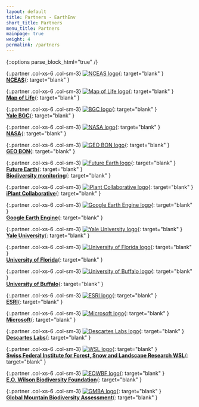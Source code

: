 ```yaml
---
layout: default
title: Partners - EarthEnv
short_title: Partners
menu_title: Partners
mainpage: true
weight: 4
permalink: /partners
---
```


{::options parse_block_html="true" /}

<div class="row extra-spacing">

{:.partner .col-xs-6 .col-sm-3}
[![NCEAS logo](/images/logos/nceas_logo-small.png)][NCEAS]{: target="blank" }    
[**NCEAS**][NCEAS]{: target="blank" }    

{:.partner .col-xs-6 .col-sm-3}
[![Map of Life logo](/images/logos/mol_logo.png)][MOL]{: target="blank" }    
[**Map of Life**](http://mol.org){: target="blank" }  

{:.partner .col-xs-6 .col-sm-3}
[![BGC logo](/images/logos/bgc_logo.jpg)][BGC]{: target="blank" }    
[**Yale BGC**](http://bgc.yale.edu){: target="blank" }  

{:.partner .col-xs-6 .col-sm-3}
[![NASA logo](/images/logos/nasa_logo.jpg)][NASA]{: target="blank" }    
[**NASA**][NASA]{: target="blank" }  

{:.partner .col-xs-6 .col-sm-3}
[![GEO BON logo](/images/logos/geobon_logo.jpg)][GBON]{: target="blank" }    
[**GEO BON**][GBON]{: target="blank" }  

{:.partner .col-xs-6 .col-sm-3}
[![Future Earth logo](/images/logos/futureearth.gif)][FE]{: target="blank" }    
[**Future Earth**][FE]{: target="blank" }  
[**Biodiversity monitoring**][FEBM]{: target="blank" }  

{:.partner .col-xs-6 .col-sm-3}
[![iPlant Collaborative logo](/images/logos/iplant-small.png)][iPlant]{: target="blank" }    
[**iPlant Collaborative**][iPlant]{: target="blank" }  

{:.partner .col-xs-6 .col-sm-3}
[![Google Earth Engine logo](/images/logos/GoogleEarthEngine_v1.png)][GEE]{: target="blank" }    
[**Google Earth Engine**][GEE]{: target="blank" }  

{:.partner .col-xs-6 .col-sm-3}
[![Yale University logo](/images/logos/yale_logo.png)][YU]{: target="blank" }    
[**Yale University**][YU]{: target="blank" }  

{:.partner .col-xs-6 .col-sm-3}
[![University of Florida logo](/images/logos/uf_logo.png)][UFL]{: target="blank" }    
[**University of Florida**][UFL]{: target="blank" }  

{:.partner .col-xs-6 .col-sm-3}
[![University of Buffalo logo](/images/logos/ub_logo.png)][UB]{: target="blank" }    
[**University of Buffalo**][UB]{: target="blank" }  

{:.partner .col-xs-6 .col-sm-3}
[![ESRI logo](/images/logos/esri-logo.png)][ESRI]{: target="blank" }    
[**ESRI**][ESRI]{: target="blank" }  

{:.partner .col-xs-6 .col-sm-3}
[![Microsoft logo](/images/logos/ms_logo.png)][MS]{: target="blank" }    
[**Microsoft**][MS]{: target="blank" }  

{:.partner .col-xs-6 .col-sm-3}
[![Descartes Labs logo](/images/logos/dl_logo.png)][DL]{: target="blank" }    
[**Descartes Labs**][DL]{: target="blank" }  

{:.partner .col-xs-6 .col-sm-3}
[![WSL logo](/images/logos/wsl-logo.png)][WSL]{: target="blank" }    
[**Swiss Federal Institute for Forest, Snow and Landscape Research WSL**][WSL]{: target="blank" }  

{:.partner .col-xs-6 .col-sm-3}
[![EOWBF logo](/images/logos/eowb_logo.jpg)][EOWBF]{: target="blank" }    
[**E.O. Wilson Biodiversity Foundation**][EOWBF]{: target="blank" }  

{:.partner .col-xs-6 .col-sm-3}
[![GMBA logo](/images/logos/gmba_logo.png)][GMBA]{: target="blank" }    
[**Global Mountain Biodiversity Assessment**][GMBA]{: target="blank" }  

</div>

[NCEAS]: https://www.nceas.ucsb.edu/projects/12504 "National Center for Ecological Analysis and Synthesis"
[MOL]: http://mol.org/ "Map of Life"
[BGC]: http://bgc.yale.edu/ "Yale Center for Biodiversity and Global Change"
[NASA]: http://www.nasa.gov/
[GBON]: http://geobon.org/ "GEO BON"
[FE]: http://futureearth.org/projects "Future Earth Projects"
[FEBM]: http://biodiversitymonitoring.org/ "Future Earth Projects"
[iPlant]: http://www.iplantcollaborative.org/
[GEE]: https://earthengine.google.com/ "Google Earth Engine"
[YU]: https://www.yale.edu/ "Yale University"
[UFL]: https://www.ufl.edu/ "University of Florida"
[UB]: http://www.buffalo.edu/ "University of Buffalo"
[ESRI]: https://esri.com/ "ESRI"
[MS]: https://microsoft.com/ "Microsoft"
[DL]: https://www.descarteslabs.com/ "Descartes Labs"
[WSL]: https://www.wsl.ch/ "Swiss Federal Institute for Forest, Snow and Landscape Research WSL"
[EOWBF]: https://eowilsonfoundation.org/ "E.O. Wilson Biodiversity Foundation"
[GMBA]: https://www.gmba.unibe.ch/ "Global Mountain Biodiversity Assessment"